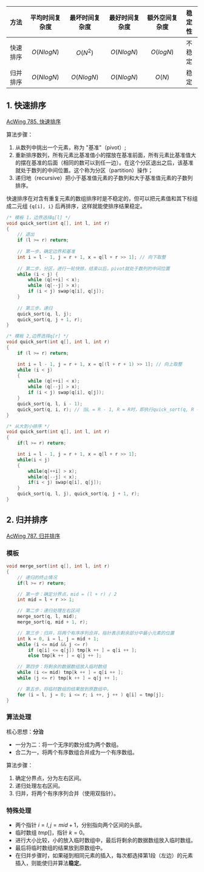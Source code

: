 |   方法   | 平均时间复杂度 | 最坏时间复杂度 | 最好时间复杂度 | 额外空间复杂度 | 稳定性 |
| :------: | :------------: | :------------: | :------------: | :------------: | :----: |
| 快速排序 |   $O(NlogN)$   |    $O(N^2)$    |   $O(NlogN)$   |   $O(logN)$    | 不稳定 |
| 归并排序 |   $O(NlogN)$   |   $O(NlogN)$   |   $O(NlogN)$   |     $O(N)$     |  稳定  |

## 1. 快速排序

[AcWing 785. 快速排序](https://www.acwing.com/problem/content/787/)

算法步骤：

1. 从数列中挑出一个元素，称为 "基准"（pivot）;
2. 重新排序数列，所有元素比基准值小的摆放在基准前面，所有元素比基准值大的摆在基准的后面（相同的数可以到任一边）。在这个分区退出之后，该基准就处于数列的中间位置。这个称为分区（partition）操作；
3. 递归地（recursive）把小于基准值元素的子数列和大于基准值元素的子数列排序。

快速排序在对含有重复元素的数组排序时是不稳定的，但可以把元素值和其下标组成二元组 `{q[i], i}` 后再排序，这样就能使排序结果稳定。


```cpp
/* 模板 1，边界选择q[l] */
void quick_sort(int q[], int l, int r)
{
    // 退出
    if (l >= r) return;
    
    // 第一步，确定边界和基准
    int i = l - 1, j = r + 1, x = q[l + r >> 1]; // 向下取整
    
    // 第二步，分区，进行一轮快排，结束以后，pivot就处于数列的中间位置
    while (i < j) {
        while (q[++i] < x);
		while (q[--j] > x);
        if (i < j) swap(q[i], q[j]);
    }
    
    // 第三步，递归
    quick_sort(q, l, j);
    quick_sort(q, j + 1, r);
}
```

```cpp
/* 模板 2,边界选择q[r] */
void quick_sort(int q[], int l, int r)
{
    if (l >= r) return;

    int i = l - 1, j = r + 1, x = q[(l + r + 1) >> 1]; // 向上取整
    while (i < j)
    {
        while (q[++i] < x);
		while (q[--j] > x);
        if (i < j) swap(q[i], q[j]);
    }
    quick_sort(q, l, i - 1); 
    quick_sort(q, i, r); // 当L = R - 1, R = R时，即执行quick_sort(q, R - 1, R)时，会陷入无限递归，所以上面使用i-1，这里使用i
}
```

```cpp
/* 从大到小排序 */
void quick_sort(int q[], int l, int r)
{
    if(l >= r) return;

    int i = l - 1, j = r + 1, x = q[l + r >> 1];
    while(i < j)
    {
        while(q[++i] > x);
        while(q[--j] < x);
        if(i < j) swap(q[i], q[j]);
    }
    quick_sort(q, l, j), quick_sort(q, j + 1, r);
}
```

## 2. 归并排序

[AcWing 787. 归并排序](https://www.acwing.com/problem/content/789/)

### 模板

```cpp
void merge_sort(int q[], int l, int r)
{
    // 递归的终止情况
    if(l >= r) return;

    // 第一步：确定分界点，mid = (l + r) / 2
    int mid = l + r >> 1;

    // 第二步：递归处理左右区间
    merge_sort(q, l, mid);
    merge_sort(q, mid + 1, r);

    // 第三步：归并，将两个有序序列合并，指针表示剩余部分中最小元素的位置
    int k = 0, i = l, j = mid + 1;
    while (i <= mid && j <= r)
        if (q[i] <= q[j]) tmp[k ++ ] = q[i ++ ];
        else tmp[k ++ ] = q[j ++ ];

    // 第四步：将剩余的数据数组放入临时数组
    while (i <= mid) tmp[k ++ ] = q[i ++ ];
    while (j <= r) tmp[k ++ ] = q[j ++ ];

    // 第五步，将临时数组的结果放到原数组中。
    for (i = l, j = 0; i <= r; i ++, j ++ ) q[i] = tmp[j];
}
```

### 算法处理

核心思想：**分治**

+ 一分为二：将一个无序的数分成为两个数组。
+ 合二为一，将两个有序数组合并成为一个有序数组。

算法步骤：

1. 确定分界点，分为左右区间。
2. 递归处理左右区间。
3. 归并，将两个有序序列合并（使用双指针）。

### 特殊处理

+ 两个指针 $i = l, j = mid + 1$，分别指向两个区间的头部。
+ 临时数组 $tmp[]$，指针 $k=0$。
+ 进行大小比较，小的放入临时数组中，最后将剩余的数据数组放入临时数组。
+ 最后将临时数组的结果放到原数组中。
+ 在归并步骤时，如果碰到相同元素的插入，每次都选择第1段（左边）的元素插入，则能使归并算法**稳定**。









